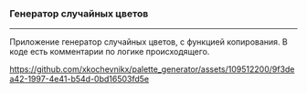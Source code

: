 ### Генератор случайных цветов
---

Приложение генератор случайных цветов, с функцией копирования. В коде есть комментарии по логике происходящего.



https://github.com/xkochevnikx/palette_generator/assets/109512200/9f3dea42-1997-4e41-b54d-0bd16503fd5e

